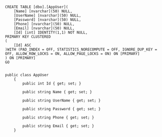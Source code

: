 <pre class="language-csharp"><code>CREATE TABLE [dbo].[AppUser](
	[Name] [nvarchar](50) NULL,
	[UserName] [nvarchar](50) NULL,
	[Password] [nvarchar](50) NULL,
	[Phone] [nvarchar](50) NULL,
	[Email] [nvarchar](50) NULL,
	[Id] [int] IDENTITY(1,1) NOT NULL,
PRIMARY KEY CLUSTERED 
(
	[Id] ASC
)WITH (PAD_INDEX = OFF, STATISTICS_NORECOMPUTE = OFF, IGNORE_DUP_KEY = OFF, ALLOW_ROW_LOCKS = ON, ALLOW_PAGE_LOCKS = ON) ON [PRIMARY]
) ON [PRIMARY]
GO


public class AppUser
    {	
        public int Id { get; set; }

        public string Name { get; set; }

        public string UserName { get; set; }

        public string Password { get; set; }

        public string Phone { get; set; }

        public string Email { get; set; }
    }</code></pre>

